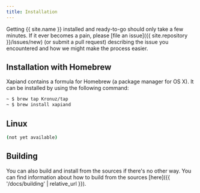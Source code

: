 ```yaml
---
title: Installation
---
```


Getting {{ site.name }} installed and ready-to-go should only take a few minutes.
If it ever becomes a pain, please [file an issue]({{ site.repository }}/issues/new)
(or submit a pull request) describing the issue you encountered and how
we might make the process easier.


## Installation with Homebrew

Xapiand contains a formula for Homebrew (a package manager for OS X). It can
be installed by using the following command:

```sh
~ $ brew tap Kronuz/tap
~ $ brew install xapiand
```


## Linux

```sh
(not yet available)
```


## Building

You can also build and install from the sources if there's no other way. You can
find information about how to build from the sources [here]({{ '/docs/building' | relative_url }}).

